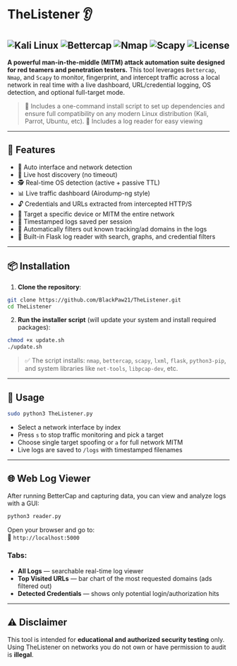 # TheListener 👂
![Kali Linux](https://img.shields.io/badge/KaliLinux-blue.svg) ![Bettercap](https://img.shields.io/badge/Bettercap-orange.svg) ![Nmap](https://img.shields.io/badge/Nmap-blue.svg) ![Scapy](https://img.shields.io/badge/Scapy-blue.svg) ![License](https://img.shields.io/badge/license-MIT-green.svg)
---
**A powerful man-in-the-middle (MITM) attack automation suite designed for red teamers and penetration testers.**
This tool leverages `Bettercap`, `Nmap`, and `Scapy` to monitor, fingerprint, and intercept traffic across a local network in real time with a live dashboard, URL/credential logging, OS detection, and optional full-target mode.

> 🔧 Includes a one-command install script to set up dependencies and ensure full compatibility on any modern Linux distribution (Kali, Parrot, Ubuntu, etc).
> 📃 Includes a log reader for easy viewing

---

## 🚀 Features

- 📡 Auto interface and network detection
- 🧭 Live host discovery (no timeout)
- 🕵️ Real-time OS detection (active + passive TTL)
- 📊 Live traffic dashboard (Airodump-ng style)
- 🔓 Credentials and URLs extracted from intercepted HTTP/S
- 🎯 Target a specific device or MITM the entire network
- 🧾 Timestamped logs saved per session
- 🧠 Automatically filters out known tracking/ad domains in the logs
- 📁 Built-in Flask log reader with search, graphs, and credential filters

---

## 📦 Installation

1. **Clone the repository**:

```bash
git clone https://github.com/BlackPaw21/TheListener.git
cd TheListener
```

2. **Run the installer script** (will update your system and install required packages):

```bash
chmod +x update.sh
./update.sh
```

> ✅ The script installs: `nmap`, `bettercap`, `scapy`, `lxml`, `flask`, `python3-pip`, and system libraries like `net-tools`, `libpcap-dev`, etc.

---

## 🧪 Usage

```bash
sudo python3 TheListener.py
```

- Select a network interface by index
- Press `s` to stop traffic monitoring and pick a target
- Choose single target spoofing or `a` for full network MITM
- Live logs are saved to `/logs` with timestamped filenames

---

## 🌐 Web Log Viewer

After running BetterCap and capturing data, you can view and analyze logs with a GUI:

```bash
python3 reader.py
```

Open your browser and go to:  
📍 `http://localhost:5000`

### Tabs:
- **All Logs** — searchable real-time log viewer  
- **Top Visited URLs** — bar chart of the most requested domains (ads filtered out)  
- **Detected Credentials** — shows only potential login/authorization hits  

---


## ⚠️ Disclaimer

This tool is intended for **educational and authorized security testing** only.  
Using TheListener on networks you do not own or have permission to audit is **illegal**.
